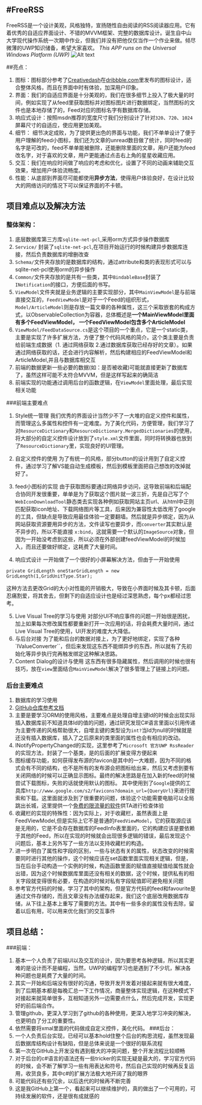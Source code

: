 #FreeRSS
---
FreeRSS是一个设计美观，风格独特，宣扬随性自由阅读的RSS阅读器应用。它有着优秀的自适应界面设计、不错的MVVM框架、完整的数据库设计。诞生自中山大学现代操作系统一次期中作业，但我们并没有把他仅仅当作一个作业来做。倾尽微薄的UWP知识储备，希望大家喜欢。
*This APP runs on the Universal Windows Platform (UWP)*
![Alt text](https://raw.githubusercontent.com/mgsweet/uwp-RSS-project/dev/Image/appShow.png)

##亮点：
1. 图标：图标部分参考了[Creativedash](https://dribbble.com/IgorCheb)在[dribbble.com](https://dribbble.com/IgorCheb)里发布的图标设计，适合整体风格，而且在界面中时有体验，加深用户印象。
2. 界面：我们的自适应界面是十分美观的，我们在很多细节上投入了极大量的时间，例如实现了从feed里获取图标并对图标图片进行数据绑定，当然图标的文件也是本地存储了的，Feed对应的图标名字有数据库存储。
3. 响应式设计：按照msdn推荐的宽度尺寸我们分别设计了针对`320`、`720`、`1024`屏幕尺寸的自适应，使应用更加美观。
4. 细节： 细节决定成败，为了提供更出色的界面与功能，我们不单单设计了便于用户理解的feed小图标，我们还为文章的unread数目做了统计，同时feed的名字是可改的，feed不单单能被删除，还能删除里面的文章，用户还能为feed改名字，对于喜欢的文章，用户更能通过点击右上角的星星收藏应用。
5.  交互：我们在响应时间做了响应的考虑和优化，设置了不同的动画来辅助交互效果，增加用户体验流畅度。
6. 性能：从底部到界面尽可能都使用**异步方法**，使得用户体验良好，在设计比较大的网络访问的情况下可以保证界面的不卡顿。


## 项目难点以及解决方法
### 整体架构：
1. 底层数据库第三方库`sqlite-net-pcl`,采用orm方式异步操作数据库
2. `Service/` 封装了`sqlite-net-pcl`,在项目开始运行的时候构建异步数据库连接，然后负责数据库的增删改查
3. `Schema/`文件夹存放的是数据库的结构，通过attribute和类的表现形式可以与sqlite-net-pcl使用orm的异步操作
4. `Common/`文件夹存放的是共有一些类，其中`BindableBase`封装了`INotification`的接口，方便后面的书写。
5. `ViewModel`文件夹就是业务逻辑的主要实现部分，其中`MainViewModel`是与前端直接交互的，`FeedViewModel`是对于一个Feed的组织形式，`Model/ArticleModel`则是存放一篇文章的各种属性，这三个采取嵌套的构成方式，以ObservableCollection为容器，总体概述是**一个MainViewModel里面有多个FeedViewModel， 一个FeedViewModel包含多个ArticleModel**
6. `ViewModel/FeedDataSource.cs`是这个项目的一个重点，它是一个static类，主要是实现了许多扩展方法，方便了整个代码风格的简介。这个类主要是负责给前端生成数据（1. 通过网络获取 2.通过数据库获取已经存好的文章）。如果通过网络获取的话，还会进行内容解析，然后构建相应的FeedViewModel和ArticleModel,并且与数据库相交互
7. 前端的数据更新一些必要的数据(如：是否被收藏)可能就直接更新了数据库了，虽然这样可能不太符合MVVM，但是这样写起来的确简洁
8. 前端实现的功能通过调用后台的函数逻辑，在`ViewModel`里面处理，最后实现相关功能

###前端主要难点
1. Style统一管理
我们优秀的界面设计当然少不了一大堆的自定义控件和属性，而管理这么多属性和控件有一定难度。为了美化代码，方便管理，我们学习了对`ResourceDictionary`和`ResourceDictionary.MergedDictionaries`的使用，将大部分的自定义控件设计放到了`style.xml`文件里面，同时将转换器也放到了`ResourceDictionary`里，实现良好的UI管理。

2. 自定义控件的使用
为了有统一的风格，部分button的设计用到了自定义控件，通过学习了解VS能自动生成模板，然后到模板里面把自己想改的改掉就好了。

3. feed小图标的实现
由于获取图标要通过网络异步访问，这导致前端和后端配合协同开发很重要，单单是为了获取这个图片就一波三折，先是自己写了个`WebIconDownloadTool`静态类去实现各种例如获取网站主页url、从html中正则匹配获取icon地址、下载网络图片等工具，后来因为兼容性太低改用了google的工具，但缺点是导致应用最佳体验一定要翻墙。然后就是异步绑定，因为从网站获取资源要用异步的方法，文件读写也要异步，而`converter`其实默认是不异步的，所以不能直接 `x:bind`，这就需要一个默认的`ImageSource`对象，但因为一开始没考虑到这些，所以必须在外部创建feedViewModel的时候加入，而且还要做好绑定，这耗费了大量时间。

4. 响应式设计
一开始做了一个很好的小屏幕解决方法，但由于一开始使用
  ```
private GridLength oneStarGridLength = new GridLength(1,GridUnitType.Star);
```
这种方法去更改Grid的大小对性能的开销极大，导致在小界面时候及其卡顿，后面忍痛割爱，将其舍去，但剩下的自适应设计也是经过深思熟虑，每个px都经过思考。

5. Live Visual Tree的学习与使用
对部分UI不响应事件的问题一开始很是困扰，加上如果每次修改属性都要重新打开一次应用的话，将会耗费大量时间，通过Live Visual Tree的使用，UI开发的难度大大降低。
6. 与后台对接
为了能和后台的数据对接上，为了更好地绑定，实现了各种`IValueConverter``，但后来发现这东西不能绑异步的东西，所以就有了先初始化等异步执行完再触发绑定这种解决思路。
7. Content Dialog的设计与使用
这东西有很多隐藏属性，然后调用的时候也很有技巧，放在`view`里面结合`MainViewModel`解决了很多管理上了链接上的问题。



### 后台主要难点
1. 数据库的学习使用
2. [GitHub仓库参考文档](https://github.com/praeclarum/sqlite-net)
3. 主要是要学习ORM的使用风格，主要难点是处理自增主键Id的时候会出现实际插入数据库前不知道具体Id的值的问题，通过研究发现C#语言里面以引用传递为主要传递的风格帮助很大，自增主键的类型设为`int?`当Id为null的时候就是还没有插入数据库，插入了之后原来的类里面的属性也会有相应的改动。
2. INotifyPropertyChanged的实现，这里参考了`Microsoft 官方UWP RssReader`的实现方法，封装了一个基类，是的后面的扩展变得方便起来
3. 图标缓存功能，如何获得发布源的favicon是其中的一大难题，因为不同的格式会有不同的结构，也不是所有的发布源会把图标给出来，然后又考虑到要有关闭网络的时候可以正确显示图标。最终的解决思路是在加入新的feed的时候尝试下载图标，失败的话就使用默认的图标。 其中使用到了`Google`提供的工具库`http://www.google.com/s2/favicons?domain_url={QueryUrl}`来进行搜索和下载。这里面就涉及到了很重要的问题，体验这个功能需要电脑可以全局跳出长城，这里提供一个[免费的限流量的软件](https://github.com/getlantern/lantern)供TA进行检查体验
4. 收藏栏的实现的特殊性：因为实际上，对于收藏栏，虽然表面上是FeedViewModel,但是实际上它不是普通的`FeedViewModel`，它的获取源应该是无用的，它是不会存在数据库的FeedInfo表里面的，它的构建应该是要依赖于其他的Feed，所以在实现的时候就会出现很多逻辑的错误，最后发现这个问题后，基本上另外写了一些方法以支持收藏栏的构造。
5. 进一步明白了属性和字段的区别，一些与状态有关的属性，状态改变的时候需要同时进行其他的操作，这个时候应该在set函数里面实现相关逻辑，但是，当在后台手动构造一个实例的时候，构造函数里面的赋值直接赋值给属性就会出错，因为这个时候数据库里面还没有相关的数据，这个时候，提供私有的相关字段就变得很有必要，在构造的时候对私有字段赋值即可避免相关问题
6. 参考官方代码的时候，学习了其中的架构，但是官方代码的feed和favourite是通过文件存储的，而且文章没有办法缓存起来，我们这个底层改用数据库存储，从下往上基本上重写了需要的方法。其中有一些多余的属性没有去除，留着以后有用，可以用来优化我们的交互事件


## 项目总结：
###前端：
1. 基本一个人负责了前端UI以及交互的设计，因为要思考各种逻辑，所以其实更难的是设计而不是编程，当然，UWP的编程学习也是遇到了不少坑，解决各种问题也是耗费了大量的时间。
2. 其实一开始和后端没有很好的沟通，导致开发开发着对接起来就有很大难度，到了后期基本都是每晚汇总一下工作情况，商量整体实现逻辑，在这种模式下对接起来就简单很多，互相知道另外一边需要点什么，然后完成开发，实现更好的前后端合作。
3. 管理github，更深入学习到了github的各种使用，更深入地学习冲突的解决，也更明白了分工的重要性。
4. 依然需要将xmal里面的代码做成自定义控件，美化代码。
###后台：
1. 一个人负责后台实现，已经可以基本hold住整个后台的构思流程，虽然发现最后数据库结构设计有缺陷，但是总体来说是一个很好的联系流程
2. 第一次在GitHub上开发没有遇到极大的冲突问题，整个开发流程比较顺畅
3. 对于后台的c#语言的语法还有一些tricker的实现无疑是最大的，学习官方代码的时候，会不断了解学习一些有用表达和符号，然后自己实现的时候再反复运用，收货良多，其中c#的扩展方法极大地开阔了我的眼界
4. 可能代码还有些冗余，以后迭代的时候再不断完善
5. 这是我GitHub上第一个，看起来可以继续维护的，真的做出了一个可用的，可持续发展的软件，还是很有成就感的

